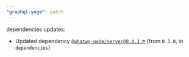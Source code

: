 ```yaml
---
"graphql-yoga": patch
---
```


dependencies updates: 

- Updated dependency [`@whatwg-node/server@0.4.1` ↗︎](https://www.npmjs.com/package/@whatwg-node/server/v/0.4.1) (from `0.3.0`, in `dependencies`)
